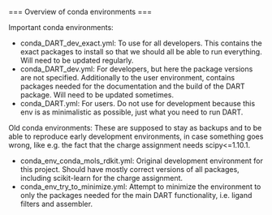 === Overview of conda environments ===

Important conda environments:
* conda_DART_dev_exact.yml: To use for all developers. This contains the exact packages to install so that we should all be able to run everything. Will need to be updated regularly.
* conda_DART_dev.yml: For developers, but here the package versions are not specified. Additionally to the user environment, contains packages needed for the documentation and the build of the DART package. Will need to be updated sometimes.
* conda_DART.yml: For users. Do not use for development because this env is as minimalistic as possible, just what you need to run DART.

Old conda environments:
These are supposed to stay as backups and to be able to reproduce early development environments, in case something goes wrong, like e.g. the fact that the charge assignment needs scipy<=1.10.1.
* conda_env_conda_mols_rdkit.yml: Original development environment for this project. Should have mostly correct versions of all packages, including scikit-learn for the charge assignment.
* conda_env_try_to_minimize.yml: Attempt to minimize the environment to only the packages needed for the main DART functionality, i.e. ligand filters and assembler.
